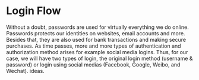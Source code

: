 # Login Flow

Without a doubt, passwords are used for virtually everything we do online. Passwords protects our identities on websites, email accounts and more. Besides that, they are also used for bank transactions and making secure purchases. As time passes, more and more types of authentication and authorization method arises for example social media logins. Thus, for our case, we will have two types of login, the original login method \(username & password\) or login using social medias \(Facebook, Google, Weibo, and Wechat\). ideas.

